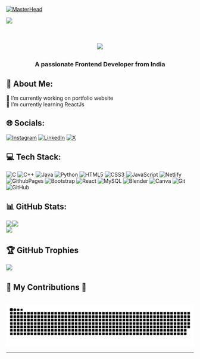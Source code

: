 [![MasterHead](https://camo.githubusercontent.com/44957fe9724cc8b36fc1a11e104bc080618ff645d73746a66a6b44d73d7992f1/68747470733a2f2f7170682e66732e71756f726163646e2e6e65742f6d61696e2d71696d672d6661376234626463336232663733653734396535633263363436643461653133)](kuldeepc18)


[![](https://visitcount.itsvg.in/api?id=kuldeepc18&icon=0&color=0)](https://visitcount.itsvg.in)

<h1 align="center">
    <img src="https://readme-typing-svg.herokuapp.com/?font=Righteous&size=35&center=true&vCenter=true&width=500&height=70&duration=4000&lines=Hi+There!+👋;+I'm+Kuldeep+Choudhary!;" />
</h1>
<h3 align="center">A passionate Frontend Developer from India</h3>


## 💫 About Me:
🔭 I’m currently working on portfolio website<br>🌱 I’m currently learning ReactJs


## 🌐 Socials:
[![Instagram](https://img.shields.io/badge/Instagram-%23E4405F.svg?logo=Instagram&logoColor=white)](https://instagram.com/kuldeepc_18) [![LinkedIn](https://img.shields.io/badge/LinkedIn-%230077B5.svg?logo=linkedin&logoColor=white)](https://linkedin.com/in/kuldeep-choudhary1803) [![X](https://img.shields.io/badge/X-black.svg?logo=X&logoColor=white)](https://x.com/kuldeepc_18) 

## 💻 Tech Stack:
![C](https://img.shields.io/badge/c-%2300599C.svg?style=plastic&logo=c&logoColor=white) ![C++](https://img.shields.io/badge/c++-%2300599C.svg?style=plastic&logo=c%2B%2B&logoColor=white) ![Java](https://img.shields.io/badge/java-%23ED8B00.svg?style=plastic&logo=openjdk&logoColor=white) ![Python](https://img.shields.io/badge/python-3670A0?style=plastic&logo=python&logoColor=ffdd54) ![HTML5](https://img.shields.io/badge/html5-%23E34F26.svg?style=plastic&logo=html5&logoColor=white) ![CSS3](https://img.shields.io/badge/css3-%231572B6.svg?style=plastic&logo=css3&logoColor=white) ![JavaScript](https://img.shields.io/badge/javascript-%23323330.svg?style=plastic&logo=javascript&logoColor=%23F7DF1E) ![Netlify](https://img.shields.io/badge/netlify-%23000000.svg?style=plastic&logo=netlify&logoColor=#00C7B7) ![GithubPages](https://img.shields.io/badge/github%20pages-121013?style=plastic&logo=github&logoColor=white) ![Bootstrap](https://img.shields.io/badge/bootstrap-%238511FA.svg?style=plastic&logo=bootstrap&logoColor=white) ![React](https://img.shields.io/badge/react-%2320232a.svg?style=plastic&logo=react&logoColor=%2361DAFB) ![MySQL](https://img.shields.io/badge/mysql-4479A1.svg?style=plastic&logo=mysql&logoColor=white) ![Blender](https://img.shields.io/badge/blender-%23F5792A.svg?style=plastic&logo=blender&logoColor=white) ![Canva](https://img.shields.io/badge/Canva-%2300C4CC.svg?style=plastic&logo=Canva&logoColor=white) ![Git](https://img.shields.io/badge/git-%23F05033.svg?style=plastic&logo=git&logoColor=white) ![GitHub](https://img.shields.io/badge/github-%23121011.svg?style=plastic&logo=github&logoColor=white)

## 📊 GitHub Stats:
<div style="display: flex; flex-wrap: wrap;">
  <img src="https://github-readme-stats.vercel.app/api?username=kuldeepc18&theme=radical&hide_border=false&include_all_commits=false&count_private=false" />
  <img src="https://github-readme-streak-stats.herokuapp.com/?user=kuldeepc18&theme=radical&hide_border=false" />
</div>

<img src="https://github-readme-stats.vercel.app/api/top-langs/?username=kuldeepc18&theme=radical&hide_border=false&include_all_commits=false&count_private=false&layout=compact" />


## 🏆 GitHub Trophies
![](https://github-profile-trophy.vercel.app/?username=kuldeepc18&theme=radical&no-frame=false&no-bg=true&margin-w=4)


<h2 align="left">🐍 My Contributions 🐍</h2><br>
<img alt="snake eating my contributions" src="https://raw.githubusercontent.com/kuldeepc18/kuldeepc18/output/github-contribution-grid-snake.svg" />


---


<!--
[![MasterHead](https://camo.githubusercontent.com/44957fe9724cc8b36fc1a11e104bc080618ff645d73746a66a6b44d73d7992f1/68747470733a2f2f7170682e66732e71756f726163646e2e6e65742f6d61696e2d71696d672d6661376234626463336232663733653734396535633263363436643461653133)](kuldeepc18)


[![](https://visitcount.itsvg.in/api?id=kuldeepc18&icon=0&color=0)](https://visitcount.itsvg.in)

<h1 align="left">Hi 👋, I'm Kuldeep Choudhary</h1>
<h3 align="left">A passionate Web Developer</h3>

## 💫 About Me:
🔭 I’m working on portfolio website<br>
🌱 I’m currently learning ReactJs<br>


## 🌐 Socials:
[![LinkedIn](https://img.shields.io/badge/LinkedIn-%230077B5.svg?logo=linkedin&logoColor=white)](https://linkedin.com/in/kuldeep-choudhary1803) [![Instagram](https://img.shields.io/badge/Instagram-%23E4405F.svg?logo=Instagram&logoColor=white)](https://instagram.com/kuldeepc_18) [![X](https://img.shields.io/badge/X-black.svg?logo=X&logoColor=white)](https://x.com/kuldeepc_18) 

## 💻 Tech Stack:
![C](https://img.shields.io/badge/c-%2300599C.svg?style=for-the-badge&logo=c&logoColor=white) ![C++](https://img.shields.io/badge/c++-%2300599C.svg?style=for-the-badge&logo=c%2B%2B&logoColor=white) ![Java](https://img.shields.io/badge/java-%23ED8B00.svg?style=for-the-badge&logo=openjdk&logoColor=white) ![JavaScript](https://img.shields.io/badge/javascript-%23323330.svg?style=for-the-badge&logo=javascript&logoColor=%23F7DF1E) ![Python](https://img.shields.io/badge/python-3670A0?style=for-the-badge&logo=python&logoColor=ffdd54) ![MySQL](https://img.shields.io/badge/mysql-4479A1.svg?style=for-the-badge&logo=mysql&logoColor=white) ![Blender](https://img.shields.io/badge/blender-%23F5792A.svg?style=for-the-badge&logo=blender&logoColor=white) ![Canva](https://img.shields.io/badge/Canva-%2300C4CC.svg?style=for-the-badge&logo=Canva&logoColor=white) ![GitHub](https://img.shields.io/badge/github-%23121011.svg?style=for-the-badge&logo=github&logoColor=white)


## 🏆 GitHub Trophies
![](https://github-profile-trophy.vercel.app/?username=kuldeepc18&theme=radical&no-frame=false&no-bg=true&margin-w=4)


## 📊 GitHub Stats:
![](https://github-readme-stats.vercel.app/api/top-langs/?username=kuldeepc18&theme=radical&hide_border=false&include_all_commits=true&count_private=true&layout=compact)<br/>
![](https://github-readme-stats.vercel.app/api?username=kuldeepc18&theme=radical&hide_border=false&include_all_commits=true&count_private=true)<br/>
![](https://github-readme-streak-stats.herokuapp.com/?user=kuldeepc18&theme=radical&hide_border=false)<br/>

-->

